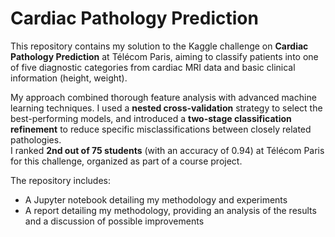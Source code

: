 # Cardiac Pathology Prediction

This repository contains my solution to the Kaggle challenge on **Cardiac Pathology Prediction** at Télécom Paris, aiming to classify patients into one of five diagnostic categories from cardiac MRI data and basic clinical information (height, weight).   

My approach combined thorough feature analysis with advanced machine learning techniques. I used a **nested cross-validation** strategy to select the best-performing models, and introduced a **two-stage classification refinement** to reduce specific misclassifications between closely related pathologies.  
I ranked **2nd out of 75 students** (with an accuracy of 0.94) at Télécom Paris for this challenge, organized as part of a course project.  

The repository includes:  
- A Jupyter notebook detailing my methodology and experiments  
- A report detailing my methodology, providing an analysis of the results and a discussion of possible improvements

